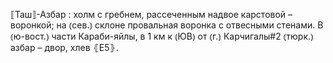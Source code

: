 ---
---

⟦Таш⟧-Азбар
: холм с гребнем, рассеченным надвое карстовой – воронкой; на ⦅сев.⦆ склоне провальная воронка с отвесными стенами. В ⦅ю-вост.⦆ части Караби-яйлы, в 1 км к ⦅ЮВ⦆ от ⦅г.⦆ Карчигалы#2 ⦅тюрк.⦆ азбар – двор, хлев ⦃Е5⦄.
